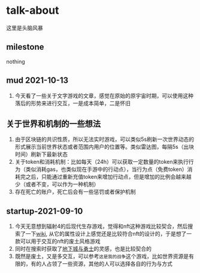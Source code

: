 # talk-about
这里是头脑风暴

## milestone
nothing

## mud 2021-10-13
1. 今天看了一些关于文字游戏的文章，感觉在原始的原宇宙时期，可以使用这种落后的形势来进行交互，一是成本简单，二是怀旧

## 关于世界和机制的一些想法
1. 由于区块链的共识性质，所以无法实时游戏，可以类似5s刷新一次世界动态的形式展示当前世界状态或者范围内用户的位置等。类似雷达图，每隔5s（出块时间）刷新下最新状态
2. 关于token和消耗机制：比如每天（24h）可以获取一定数量的token来执行行为（类似消耗gas，也类似现在手游中的行动点），当行为点（免费token）消耗完之后，只能通过重新充值token来增加行动点，但是增加的比例会越来越少（或者不变，可以作为一种机制）
3. 存在死亡的账户，死亡后会有一些惩罚或者保护机制

## startup-2021-09-10
1. 今天无意想到辐射4的后现代生存游戏，觉得和nft这种游戏比较契合，然后搜索了一下[wiki](https://zh.wikipedia.org/wiki/%E7%95%B0%E5%A1%B5%E9%A4%98%E7%94%9F%E7%B3%BB%E5%88%97), 从它的属性设计上感觉还是比较符合nft的设计的，于是想了一款可以用于交互的nft的废土风格游戏
2. 同时在搜索时获取了[地下城与勇士](https://zh.wikipedia.org/wiki/%E9%BE%99%E4%B8%8E%E5%9C%B0%E4%B8%8B%E5%9F%8E#%E5%8A%9B%E9%87%8F%EF%BC%88Strength%EF%BC%8CSTR%EF%BC%89)的灵感，也是比较契合的
3. 既然是废土，又是多交互，可以参考`这是我的战争`这个游戏，比如世界资源是有限的，有的人占领了一些资源，其他的人可以选择各自的行为与方式
